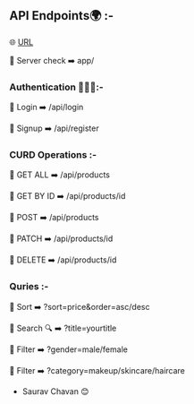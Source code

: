 

## API Endpoints🌍 :-

🌐 <a href='#'>URL</a>

🔺 Server check   ➡️   app/

### Authentication 👨🏼‍💻:-

🔺 Login   ➡️   /api/login

🔺 Signup   ➡️   /api/register

### CURD Operations :-

🔺 GET ALL   ➡️   /api/products

🔺 GET BY ID   ➡️   /api/products/id

🔺 POST   ➡️   /api/products

🔺 PATCH   ➡️   /api/products/id

🔺 DELETE   ➡️   /api/products/id

### Quries :-

🔺 Sort   ➡️   ?sort=price&order=asc/desc

🔺 Search 🔍  ➡️   ?title=yourtitle

🔺 Filter   ➡️   ?gender=male/female

🔺 Filter  ➡️  ?category=makeup/skincare/haircare



- Saurav Chavan 😊
